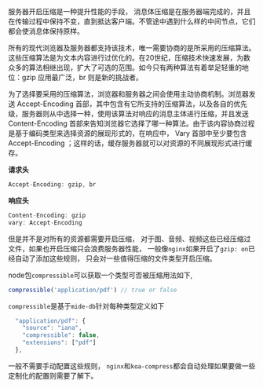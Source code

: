 服务器开启压缩是一种提升性能的手段， 消息体压缩是在服务器端完成的，并且在传输过程中保持不变，直到抵达客户端。不管途中遇到什么样的中间节点，它们都会使消息体保持原样。

所有的现代浏览器及服务器都支持该技术，唯一需要协商的是所采用的压缩算法。这些压缩算法是为文本内容进行过优化的。在20世纪，压缩技术快速发展，为数众多的算法相继出现，扩大了可选的范围。如今只有两种算法有着举足轻重的地位：gzip 应用最广泛，br 则是新的挑战者。

为了选择要采用的压缩算法，浏览器和服务器之间会使用主动协商机制。浏览器发送 Accept-Encoding 首部，其中包含有它所支持的压缩算法，以及各自的优先级，服务器则从中选择一种，使用该算法对响应的消息主体进行压缩，并且发送 Content-Encoding 首部来告知浏览器它选择了哪一种算法。由于该内容协商过程是基于编码类型来选择资源的展现形式的，在响应中， Vary 首部中至少要包含 Accept-Encoding ；这样的话，缓存服务器就可以对资源的不同展现形式进行缓存。

**请求头**

~~~js
Accept-Encoding: gzip, br
~~~

**响应头**

~~~js
Content-Encoding: gzip
vary: Accept-Encoding
~~~

但是并不是对所有的资源都需要开启压缩， 对于图、音频、视频这些已经压缩过文件，如果也开启压缩只会浪费服务器性能， 一般像`nginx`如果开启了`gzip: on`已经自动了添加这些规则， 只会对一些值得压缩的文件类型开启压缩。

node包`compressible`可以获取一个类型可否被压缩用法如下, 

~~~js
compressible('application/pdf') // true or false
~~~

`compressible`是基于`mide-db`针对每种类型定义如下

~~~js
  "application/pdf": {
    "source": "iana",
    "compressible": false,
    "extensions": ["pdf"]
  },
~~~

一般不需要手动配置这些规则， `nginx`和`koa-compress`都会自动处理如果要做一些定制化的配置则需要了解下。
